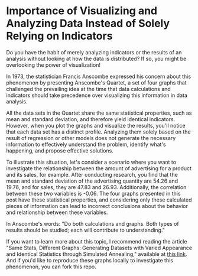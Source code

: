 # Importance of Visualizing and Analyzing Data Instead of Solely Relying on Indicators

Do you have the habit of merely analyzing indicators or the results of an analysis without looking at how the data is distributed? If so, you might be overlooking the power of visualization!

In 1973, the statistician Francis Anscombe expressed his concern about this phenomenon by presenting Anscombe's Quartet, a set of four graphs that challenged the prevailing idea at the time that data calculations and indicators should take precedence over visualizing this information in data analysis.

All the data sets in the Quartet share the same statistical properties, such as mean and standard deviation, and therefore yield identical indicators. However, when you plot the graphs and visualize the results, you'll notice that each data set has a distinct profile. Analyzing them solely based on the result of regression or other models does not generate the necessary information to effectively understand the problem, identify what's happening, and propose effective solutions.

To illustrate this situation, let's consider a scenario where you want to investigate the relationship between the amount of advertising for a product and its sales, for example. After conducting research, you find that the mean and standard deviation of the advertising quantity are 54.26 and 19.76, and for sales, they are 47.83 and 26.93. Additionally, the correlation between these two variables is -0.06. The four graphs presented in this post have these statistical properties, and considering only these calculated pieces of information can lead to incorrect conclusions about the behavior and relationship between these variables.

In Anscombe's words: "Do both calculations and graphs. Both types of results should be studied; each will contribute to understanding."

If you want to learn more about this topic, I recommend reading the article "Same Stats, Different Graphs: Generating Datasets with Varied Appearance and Identical Statistics through Simulated Annealing," available at [this link](https://dl.acm.org/doi/10.1145/3025453.3025912). And if you'd like to reproduce these graphs locally to investigate this phenomenon, you can fork this repo.
